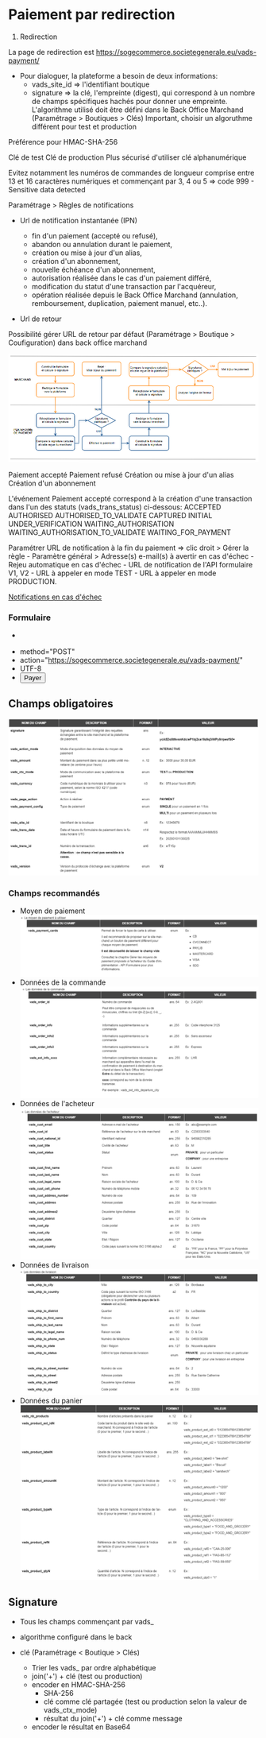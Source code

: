 # Paiement par redirection

1. Redirection

La page de redirection est https://sogecommerce.societegenerale.eu/vads-payment/

- Pour dialoguer, la plateforme a besoin de deux informations:
    - vads_site_id => l'identifiant boutique
    - signature => la clé, l'empreinte (digest), qui correspond à un nombre de champs spécifiques hachés pour donner une empreinte. L'algorithme utilisé doit être défini dans le Back Office Marchand (Paramétrage > Boutiques > Clés)
Important, choisir un algoruthme différent pour test et production

Préférence pour HMAC-SHA-256

Clé de test
Clé de production
Plus sécurisé d'utiliser clé alphanumérique

Evitez notamment les numéros de commandes de longueur comprise entre 13 et 16 caractères numériques et commençant par 3, 4 ou 5 => code 999 - Sensitive data detected

Paramétrage > Règles de notifications

- Url de notification instantanée (IPN)

    - fin d'un paiement (accepté ou refusé),
    - abandon ou annulation durant le paiement,
    - création ou mise à jour d'un alias,
    - création d'un abonnement,
    - nouvelle échéance d'un abonnement,
    - autorisation réalisée dans le cas d'un paiement différé,
    - modification du statut d'une transaction par l'acquéreur,
    - opération réalisée depuis le Back Office Marchand (annulation, remboursement, duplication, paiement manuel, etc..).

- Url de retour

Possibilité gérer URL de retour par défaut (Paramétrage > Boutique > Coufiguration) dans back office marchand

![alt text](bank_secure.png "Parcours sécurisé")

Paiement accepté
Paiement refusé
Création ou mise à jour d'un alias
Création d'un abonnement

L'événement Paiement accepté correspond à la création d'une transaction dans l'un des statuts (vads_trans_status) ci-dessous:
ACCEPTED
AUTHORISED
AUTHORISED_TO_VALIDATE
CAPTURED
INITIAL
UNDER_VERIFICATION
WAITING_AUTHORISATION
WAITING_AUTHORISATION_TO_VALIDATE
WAITING_FOR_PAYMENT

Paramétrer URL de notification à la fin du paiement => clic droit > Gérer la règle
    - Paramètre général > Adresse(s) e-mail(s) à avertir en cas d'échec
    - Rejeu automatique en cas d'échec
    - URL de notification de l'API formulaire V1, V2
      - URL à appeler en mode TEST
      - URL à appeler en mode PRODUCTION.

[Notifications en cas d'échec](https://sogecommerce.societegenerale.eu/doc/fr-FR/form-payment/quick-start-guide/rejeu-automatique-en-cas-d-echec.html)

### Formulaire

- <form></form>
- method="POST"
- action="https://sogecommerce.societegenerale.eu/vads-payment/"
- UTF-8
- <input type="submit" name="payer" value="Payer"/>

## Champs obligatoires

![alt text](must_fields.png "Champs obligatoires")

### Champs recommandés

- Moyen de paiement
![alt text](advise_fields_1.png "Moyen de paiement")
- Données de la commande
![alt text](advise_fields_2.png "Données de la commande")
- Données de l'acheteur
![alt text](advise_fields_3.png "Données de l'acheteur")
- Données de livraison
![alt text](advise_fields_4.png "Données de livraison")
- Données du panier
![alt text](advise_fields_5.png "Données du panier")

## Signature

- Tous les champs commençant par vads_
- algorithme configuré dans le back
- clé (Paramétrage < Boutique > Clés)

    - Trier les vads_ par ordre alphabétique
    - join('+') + clé (test ou production)
    - encoder en HMAC-SHA-256
      - SHA-256
      - clé comme clé partagée (test ou production selon la valeur de vads_ctx_mode)
      - résultat du join('+') + clé comme message
    - encoder le résultat en Base64

